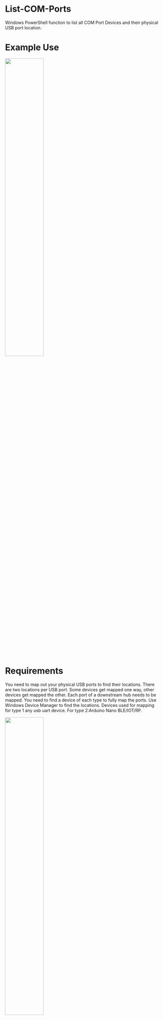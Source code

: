 # List-COM-Ports
Windows PowerShell function to list all COM Port Devices and their physical USB port location. 

# Example Use
<img src="https://i.postimg.cc/mkbdCBXM/comsusb.png" width="50%">

# Requirements
You need to map out your physical USB ports to find their locations.
There are two locations per USB port. Some devices get mapped one way, other devices get mapped the other.
Each port of a downstream hub needs to be mapped.
You need to find a device of each type to fully map the ports.
Use Windows Device Manager to find the locations.
Devices used for mapping for type 1 any usb uart device. For type 2:Arduino Nano BLE/IOT/RP.

<img src="https://i.postimg.cc/9MxghzYM/comdev.png" width="50%">


